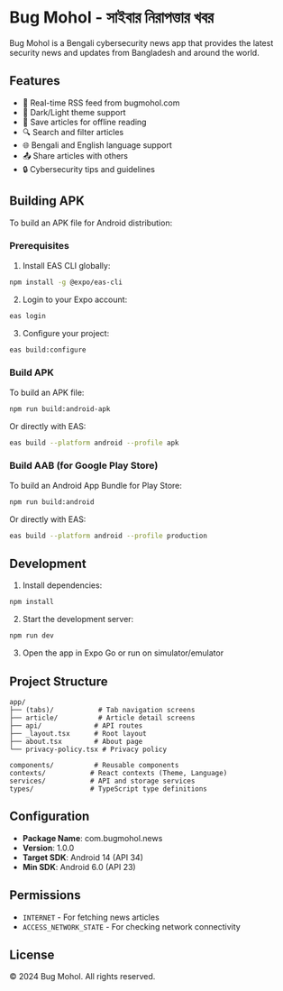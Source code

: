# Bug Mohol - সাইবার নিরাপত্তার খবর

Bug Mohol is a Bengali cybersecurity news app that provides the latest security news and updates from Bangladesh and around the world.

## Features

- 📱 Real-time RSS feed from bugmohol.com
- 🌙 Dark/Light theme support
- 🔖 Save articles for offline reading
- 🔍 Search and filter articles
- 🌐 Bengali and English language support
- 📤 Share articles with others
- 🔒 Cybersecurity tips and guidelines

## Building APK

To build an APK file for Android distribution:

### Prerequisites

1. Install EAS CLI globally:
```bash
npm install -g @expo/eas-cli
```

2. Login to your Expo account:
```bash
eas login
```

3. Configure your project:
```bash
eas build:configure
```

### Build APK

To build an APK file:

```bash
npm run build:android-apk
```

Or directly with EAS:

```bash
eas build --platform android --profile apk
```

### Build AAB (for Google Play Store)

To build an Android App Bundle for Play Store:

```bash
npm run build:android
```

Or directly with EAS:

```bash
eas build --platform android --profile production
```

## Development

1. Install dependencies:
```bash
npm install
```

2. Start the development server:
```bash
npm run dev
```

3. Open the app in Expo Go or run on simulator/emulator

## Project Structure

```
app/
├── (tabs)/           # Tab navigation screens
├── article/          # Article detail screens
├── api/             # API routes
├── _layout.tsx      # Root layout
├── about.tsx        # About page
└── privacy-policy.tsx # Privacy policy

components/          # Reusable components
contexts/           # React contexts (Theme, Language)
services/           # API and storage services
types/              # TypeScript type definitions
```

## Configuration

- **Package Name**: com.bugmohol.news
- **Version**: 1.0.0
- **Target SDK**: Android 14 (API 34)
- **Min SDK**: Android 6.0 (API 23)

## Permissions

- `INTERNET` - For fetching news articles
- `ACCESS_NETWORK_STATE` - For checking network connectivity

## License

© 2024 Bug Mohol. All rights reserved.